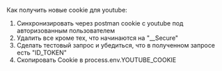 Как получить новые cookie для youtube:

1. Синхронизировать через postman cookie с youtube под авторизованным пользователем
2. Удалить все кроме тех, что начинаются на "__Secure"
3. Сделать тестовый запрос и убедиться, что в полученном запросе есть "ID_TOKEN"
4. Скопировать Cookie в process.env.YOUTUBE_COOKIE
